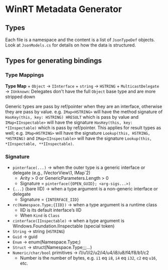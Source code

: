 # WinRT Metadata Generator

## Types

Each file is a namespace and the content is a list of `JsonTypeDef` objects. Look at `JsonModels.cs` for details on how the data is structured.

## Types for generating bindings

### Type Mappings

**Type Map**
    + `Object` → `IInterface`
    + `string` → `HSTRING`
    + `MulticastDelegate` → `IUnknown`: Delegates don't have the full `Object` base type and are more stripped down

Generic types are pass by ref/pointer when they are an interface, otherwise they are pass by value. e.g. `IMap<HSTRING>`  will have
the method signature of `HasKey(this, key: HSTRING) HRESULT` which is pass by value and `IMap<IInspectable>` will have the signature `HasKey(this, key: *IInspectable)` which is pass by ref/pointer. This applies for result types as well; e.g. `IMap<HSTRING>` will have the signature `Lookup(this, HSTRING, *HSTRING)` and `IMap<IInspectable>` will have the signature `Lookup(this, *IInspectable, **IInspectable)`.

### Signature

+ `pinterface(...)` → when the outer type is a generic interface or delegate (e.g., IVectorView\1, IMap\`2)
    + Arity > 0 or GenericParameters.Length > 0
    + Signature = `pinterface({OPEN_GUID}; <arg-sigs...>)`
+ `{...}` (bare IID) → when a type argument is a non-generic interface or delegate
    + Signature = `{INTERFACE_IID}`
+ `rc(Namespace.Type;{IID})` → when a type argument is a runtime class
    + IID is its default interface’s IID
    + When `Kind` is `Class`
+ `cinterface(IInspectable)` → when a type argument is Windows.Foundation.IInspectable (special token)
+ `String` → string (`HSTRING`)
+ `Guid` → guid
+ `Enum` → enum(Namespace.Type;<underlying-prim-token>)
+ `Struct` → struct(Namespace.Type;<field-prim-token>;<field-prim-token>;...)
+ `Numeric/char/bool` primitives → i1/u1/i2/u2/i4/u4/i8/u8/f4/f8/b1/c2
    + Number is the number of bytes, e.g. `i1` eq `i8`, `i4` eq `i32`, `c2` eq `u16`, etc.
